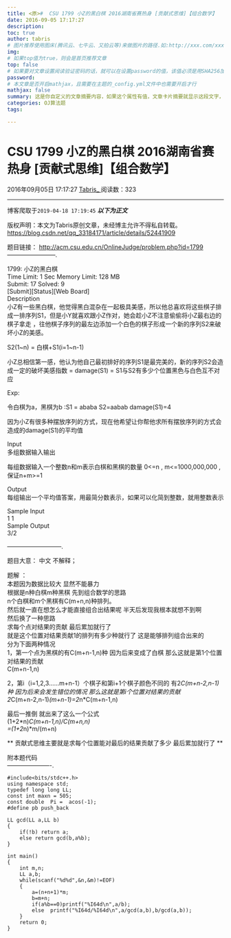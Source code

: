 ```yaml
---
title: <原>#  CSU 1799 小Z的黑白棋 2016湖南省赛热身 [贡献式思维]【组合数学】
date: 2016-09-05 17:17:27
description:
toc: true
author: tabris
# 图片推荐使用图床(腾讯云、七牛云、又拍云等)来做图片的路径.如:http://xxx.com/xxx.jpg
img: 
# 如果top值为true，则会是首页推荐文章
top: false
# 如果要对文章设置阅读验证密码的话，就可以在设置password的值，该值必须是用SHA256加密后的密码，防止被他人识破
password: 
# 本文章是否开启mathjax，且需要在主题的_config.yml文件中也需要开启才行
mathjax: false
summary: 这是你自定义的文章摘要内容，如果这个属性有值，文章卡片摘要就显示这段文字，否则程序会自动截取文章的部分内容作为摘要
categories: OJ算法题
tags:

---
```





#  CSU 1799 小Z的黑白棋 2016湖南省赛热身 [贡献式思维]【组合数学】

2016年09月05日 17:17:27  [ Tabris_ ](https://me.csdn.net/qq_33184171) 阅读数：323


--- 
 博客爬取于`2019-04-18 17:19:45`
***以下为正文***

版权声明：本文为Tabris原创文章，未经博主允许不得私自转载。
https://blog.csdn.net/qq_33184171/article/details/52441909

题目链接： [ http://acm.csu.edu.cn/OnlineJudge/problem.php?id=1799
](http://acm.csu.edu.cn/OnlineJudge/problem.php?id=1799)  
————————.

1799: 小Z的黑白棋  
Time Limit: 1 Sec Memory Limit: 128 MB  
Submit: 17 Solved: 9  
[Submit][Status][Web Board]  
Description  
小Z有一些黑白棋，他觉得黑白混杂在一起极具美感，所以他总喜欢将这些棋子排成一排序列S1，但是小Y就喜欢跟小Z作对，她会趁小Z不注意偷偷将小Z最右边的棋子拿走
，往他棋子序列的最左边添加一个白色的棋子形成一个新的序列S2来破坏小Z的美感。

S2(1~n) = 白棋+S1(i=1~n-1)

小Z总相信第一感，他认为他自己最初排好的序列S1是最完美的，新的序列S2会造成一定的破坏美感指数 = damage(S1) =
S1与S2有多少个位置黑色与白色互不对应

Exp:

令白棋为a，黑棋为b :S1 = ababa S2=aabab damage(S1)=4

因为小Z有很多种摆放序列的方式，现在他希望让你帮他求所有摆放序列的方式会造成的damage(S1)的平均值

Input  
多组数据输入输出

每组数据输入一个整数n和m表示白棋和黑棋的数量 0<=n , m<=1000,000,000 , 保证n+m>=1

Output  
每组输出一个平均值答案，用最简分数表示，如果可以化简到整数，就用整数表示

Sample Input  
1 1  
Sample Output  
3/2

—————————.

题目大意： 中文 不解释；

题解 ：  
本题因为数据比较大 显然不能暴力  
根据是n种白棋m种黑棋 先到组合数学的思路  
n个白棋和m个黑棋有C(m+n,n)种排列。  
然后就一直在想怎么才能直接组合出结果呢 半天后发现我根本就想不到啊  
然后换了一种思路  
求每个点对结果的贡献 最后累加就行了  
就是这个位置对结果贡献1的排列有多少种就行了 这是能够排列组合出来的  
分为下面两种情况  
1，第一个点为黑棋的有C(m+n-1,n)种 因为后来变成了白棋 那么这就是第1个位置对结果的贡献  
C(m+n-1,n)

2，第i（i=1,2,3……m+n-1）个棋子和第i+1个棋子颜色不同的 有2*C(m+n-2,n-1)种 因为后来会发生错位的情况
那么这就是第i个位置对结果的贡献  
2*C(m+n-2,n-1)*(m+n-1)=2*n*C(m+n-1,n)

最后一推倒 就出来了这么一个公式  
(1+2*n)*C(m+n-1,n)/C(m+n,n)  
=(1+2*n)*m/(m+n)

** 贡献式思维主要就是求每个位置能对最后的结果贡献了多少 最后累加就行了 **

附本题代码  
———————-.

    
    
    #include<bits/stdc++.h>
    using namespace std;
    typedef long long LL;
    const int maxn = 505;
    const double  Pi =  acos(-1);
    #define pb push_back
    
    LL gcd(LL a,LL b)
    {
        if(!b) return a;
        else return gcd(b,a%b);
    }
    
    int main()
    {
        int m,n;
        LL a,b;
        while(scanf("%d%d",&n,&m)!=EOF)
        {
            a=(n+n+1)*m;
            b=m+n;
            if(a%b==0)printf("%I64d\n",a/b);
            else  printf("%I64d/%I64d\n",a/gcd(a,b),b/gcd(a,b));
        }
        return 0;
    }

